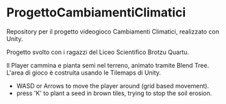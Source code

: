 # ProgettoCambiamentiClimatici
Repository per il progetto videogioco Cambiamenti Climatici, realizzato con Unity. 

Progetto svolto con i ragazzi del Liceo Scientifico Brotzu Quartu.

Il Player cammina e pianta semi nel terreno, animato tramite Blend Tree. 
L'area di gioco è costruita usando le Tilemaps di Unity. 

- WASD or Arrows to move the player around (grid based movement).
- press 'K' to plant a seed in brown tiles, trying to stop the soil erosion.

